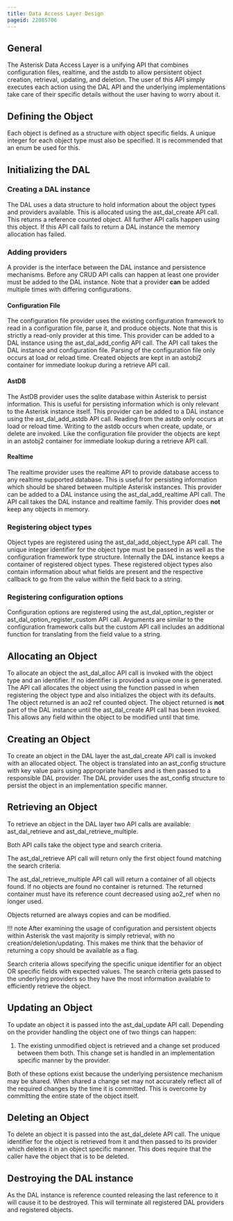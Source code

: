 ```yaml
---
title: Data Access Layer Design
pageid: 22085706
---
```


General
-------


The Asterisk Data Access Layer is a unifying API that combines configuration files, realtime, and the astdb to allow persistent object creation, retrieval, updating, and deletion. The user of this API simply executes each action using the DAL API and the underlying implementations take care of their specific details without the user having to worry about it.


Defining the Object
-------------------


Each object is defined as a structure with object specific fields. A unique integer for each object type must also be specified. It is recommended that an enum be used for this.


Initializing the DAL
--------------------


### Creating a DAL instance


The DAL uses a data structure to hold information about the object types and providers available. This is allocated using the ast\_dal\_create API call. This returns a reference counted object. All further API calls happen using this object. If this API call fails to return a DAL instance the memory allocation has failed.


### Adding providers


A provider is the interface between the DAL instance and persistence mechanisms. Before any CRUD API calls can happen at least one provider must be added to the DAL instance. Note that a provider **can** be added multiple times with differing configurations.


#### Configuration File


The configuration file provider uses the existing configuration framework to read in a configuration file, parse it, and produce objects. Note that this is strictly a read-only provider at this time. This provider can be added to a DAL instance using the ast\_dal\_add\_config API call. The API call takes the DAL instance and configuration file. Parsing of the configuration file only occurs at load or reload time. Created objects are kept in an astobj2 container for immediate lookup during a retrieve API call.


#### AstDB


The AstDB provider uses the sqlite database within Asterisk to persist information. This is useful for persisting information which is only relevant to the Asterisk instance itself. This provider can be added to a DAL instance using the ast\_dal\_add\_astdb API call. Reading from the astdb only occurs at load or reload time. Writing to the astdb occurs when create, update, or delete are invoked. Like the configuration file provider the objects are kept in an astobj2 container for immediate lookup during a retrieve API call.


#### Realtime


The realtime provider uses the realtime API to provide database access to any realtime supported database. This is useful for persisting information which should be shared between multiple Asterisk instances. This provider can be added to a DAL instance using the ast\_dal\_add\_realtime API call. The API call takes the DAL instance and realtime family. This provider does **not** keep any objects in memory.


### Registering object types


Object types are registered using the ast\_dal\_add\_object\_type API call. The unique integer identifier for the object type must be passed in as well as the configuration framework type structure. Internally the DAL instance keeps a container of registered object types. These registered object types also contain information about what fields are present and the respective callback to go from the value within the field back to a string.


### Registering configuration options


Configuration options are registered using the ast\_dal\_option\_register or ast\_dal\_option\_register\_custom API call. Arguments are similar to the configuration framework calls but the custom API call includes an additional function for translating from the field value to a string.


Allocating an Object
--------------------


To allocate an object the ast\_dal\_alloc API call is invoked with the object type and an identifier. If no identifier is provided a unique one is generated. The API call allocates the object using the function passed in when registering the object type and also initializes the object with its defaults. The object returned is an ao2 ref counted object. The object returned is **not** part of the DAL instance until the ast\_dal\_create API call has been invoked. This allows any field within the object to be modified until that time.


Creating an Object
------------------


To create an object in the DAL layer the ast\_dal\_create API call is invoked with an allocated object. The object is translated into an ast\_config structure with key value pairs using appropriate handlers and is then passed to a responsible DAL provider. The DAL provider uses the ast\_config structure to persist the object in an implementation specific manner. 


Retrieving an Object
--------------------


To retrieve an object in the DAL layer two API calls are available: ast\_dal\_retrieve and ast\_dal\_retrieve\_multiple.


Both API calls take the object type and search criteria.


The ast\_dal\_retrieve API call will return only the first object found matching the search criteria.  

The ast\_dal\_retrieve\_multiple API call will return a container of all objects found. If no objects are found no container is returned. The returned container must have its reference count decreased using ao2\_ref when no longer used.


Objects returned are always copies and can be modified.




!!! note 
    After examining the usage of configuration and persistent objects within Asterisk the vast majority is simply retrieval, with no creation/deletion/updating. This makes me think that the behavior of returning a copy should be available as a flag.

      
[//]: # (end-note)



Search criteria allows specifying the specific unique identifier for an object OR specific fields with expected values. The search criteria gets passed to the underlying providers so they have the most information available to efficiently retrieve the object.


Updating an Object
------------------


To update an object it is passed into the ast\_dal\_update API call. Depending on the provider handling the object one of two things can happen:


1. The existing unmodified object is retrieved and a change set produced between them both. This change set is handled in an implementation specific manner by the provider.  



Both of these options exist because the underlying persistence mechanism may be shared. When shared a change set may not accurately reflect all of the required changes by the time it is committed. This is overcome by committing the entire state of the object itself.


Deleting an Object
------------------


To delete an object it is passed into the ast\_dal\_delete API call. The unique identifier for the object is retrieved from it and then passed to its provider which deletes it in an object specific manner. This does require that the caller have the object that is to be deleted.


Destroying the DAL instance
---------------------------


As the DAL instance is reference counted releasing the last reference to it will cause it to be destroyed. This will terminate all registered DAL providers and registered objects.

